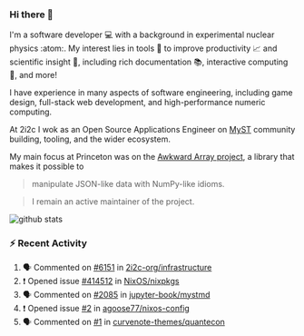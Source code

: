 ### Hi there 👋 

I'm a software developer 💻 with a background in experimental nuclear physics :atom:. My interest lies in tools :wrench: to improve productivity :chart_with_upwards_trend: and scientific insight :telescope:, including rich documentation 📚, interactive computing 🧮, and more! 

I have experience in many aspects of software engineering, including game design, full-stack web development, and high-performance numeric computing. 

At 2i2c I wok as an Open Source Applications Engineer on [MyST](https://github.com/jupyter-book/mystmd) community building, tooling, and the wider ecosystem. 

My main focus at Princeton was on the [Awkward Array project](awkward-array.org/), a library that makes it possible to 
> manipulate JSON-like data with NumPy-like idioms.

> I remain an active maintainer of the project. 

![github stats](https://github-readme-stats.vercel.app/api?username=agoose77&show_icons=true&hide_rank=true&hide_title=true&bg_color=30,e76445,904e95&text_color=efe3ec&icon_color=efe3ec)
<!--
**agoose77/agoose77** is a ✨ _special_ ✨ repository because its `README.md` (this file) appears on your GitHub profile.

Here are some ideas to get you started:

- 🔭 I’m currently working on ...
- 🌱 I’m currently learning ...
- 👯 I’m looking to collaborate on ...
- 🤔 I’m looking for help with ...
- 💬 Ask me about ...
- 📫 How to reach me: ...
- 😄 Pronouns: ...
- ⚡ Fun fact: ...
-->

### :zap: Recent Activity

<!--START_SECTION:activity-->
1. 🗣 Commented on [#6151](https://github.com/2i2c-org/infrastructure/issues/6151#issuecomment-2949561058) in [2i2c-org/infrastructure](https://github.com/2i2c-org/infrastructure)
2. ❗ Opened issue [#414512](https://github.com/NixOS/nixpkgs/issues/414512) in [NixOS/nixpkgs](https://github.com/NixOS/nixpkgs)
3. 🗣 Commented on [#2085](https://github.com/jupyter-book/mystmd/issues/2085#issuecomment-2948540493) in [jupyter-book/mystmd](https://github.com/jupyter-book/mystmd)
4. ❗ Opened issue [#2](https://github.com/agoose77/nixos-config/issues/2) in [agoose77/nixos-config](https://github.com/agoose77/nixos-config)
5. 🗣 Commented on [#1](https://github.com/curvenote-themes/quantecon/issues/1#issuecomment-2943722909) in [curvenote-themes/quantecon](https://github.com/curvenote-themes/quantecon)
<!--END_SECTION:activity-->
